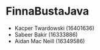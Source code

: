 # FinnaBustaJava

* Kacper Twardowski   (16401636)
* Sabeer Bakir        (16333886)
* Aidan Mac Neill     (16349586)
